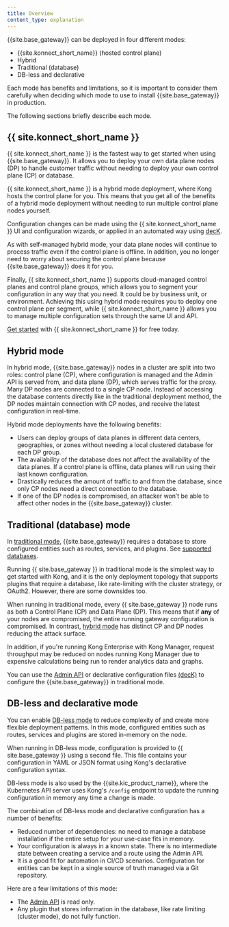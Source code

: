 ```yaml
---
title: Overview
content_type: explanation
---
```


{{site.base_gateway}} can be deployed in four different modes:

* {{site.konnect_short_name}} (hosted control plane)
* Hybrid
* Traditional (database)
* DB-less and declarative

Each mode has benefits and limitations, so it is important to consider them carefully when deciding which mode to use to install {{site.base_gateway}} in production. 

The following sections briefly describe each mode. 

## {{ site.konnect_short_name }}

{{ site.konnect_short_name }} is the fastest way to get started when using {{site.base_gateway}}. It allows you to deploy your own data plane nodes (DP) to handle customer traffic without needing to deploy your own control plane (CP) or database.

{{ site.konnect_short_name }} is a hybrid mode deployment, where Kong hosts the control plane for you. This means that you get all of the benefits of a hybrid mode deployment without needing to run multiple control plane nodes yourself.

Configuration changes can be made using the {{ site.konnect_short_name }} UI and configuration wizards, or applied in an automated way using [decK](/deck/latest/).

As with self-managed hybrid mode, your data plane nodes will continue to process traffic even if the control plane is offline. In addition, you no longer need to worry about securing the control plane because {{site.base_gateway}} does it for you.

Finally, {{ site.konnect_short_name }} supports cloud-managed control planes and control plane groups, which allows you to segment your configuration in any way that you need. It could be by business unit, or environment. Achieving this using hybrid mode requires you to deploy one control plane per segment, while {{ site.konnect_short_name }} allows you to manage multiple configuration sets through the same UI and API.

[Get started](https://cloud.konghq.com/register) with {{ site.konnect_short_name }} for free today.

## Hybrid mode

In hybrid mode, {{site.base_gateway}} nodes in a cluster are split into two roles: control plane
(CP), where configuration is managed and the Admin API is served from, and data
plane (DP), which serves traffic for the proxy. Many DP nodes are connected to a single CP node. Instead of accessing the database contents directly like in the
traditional deployment method, the DP nodes maintain connection with CP nodes,
and receive the latest configuration in real-time.

Hybrid mode deployments have the following benefits:

* Users can deploy groups of data planes in different data centers, geographies, or zones without needing a local clustered database for each DP group.
* The availability of the database does not affect the availability of the data planes. If a control plane is offline, data planes will run using their last known configuration.
* Drastically reduces the amount of traffic to and from the database, since only CP nodes need a direct connection to the database.
* If one of the DP nodes is compromised, an attacker won’t be able to affect other nodes in the {{site.base_gateway}} cluster.

## Traditional (database) mode

In [traditional mode](/gateway/{{page.kong_version}}/production/deployment-topologies/traditional/), {{site.base_gateway}} requires a database to store configured entities such as routes, services, and plugins.
See [supported databases](/gateway/{{page.kong_version}}/support/third-party/#data-stores).

Running {{ site.base_gateway }} in traditional mode is the simplest way to get started with Kong, and it is the only deployment topology that supports plugins that require a database, like rate-limiting with the cluster strategy, or OAuth2. However, there are some downsides too.

When running in traditional mode, every {{ site.base_gateway }} node runs as both a Control Plane (CP) and Data Plane (DP). This means that if **any** of your nodes are compromised, the entire running gateway configuration is compromised. In contrast, [hybrid mode](/gateway/{{page.kong_version}}/production/deployment-topologies/hybrid-mode/) has distinct CP and DP nodes reducing the attack surface.

In addition, if you're running Kong Enterprise with Kong Manager, request throughput may be reduced on nodes running Kong Manager due to expensive calculations being run to render analytics data and graphs.

You can use the [Admin API](/gateway/{{page.kong_version}}/admin-api/) or declarative configuration files [(decK)](/deck/latest/) to configure the {{site.base_gateway}} in traditional mode.

## DB-less and declarative mode

You can enable [DB-less mode](/gateway/{{page.kong_version}}/production/deployment-topologies/db-less-and-declarative-config/) to reduce complexity of and create more flexible deployment patterns. In this mode, configured entities such as routes, services and plugins are stored in-memory on the node.

When running in DB-less mode, configuration is provided to {{ site.base_gateway }} using a second file. This file contains your configuration in YAML or JSON format using Kong's declarative configuration syntax.

DB-less mode is also used by the {{site.kic_product_name}}, where the Kubernetes API server uses Kong's `/config` endpoint to update the running configuration in memory any time a change is made.

The combination of DB-less mode and declarative configuration has a number
of benefits:

* Reduced number of dependencies: no need to manage a database installation
  if the entire setup for your use-case fits in memory.
* Your configuration is always in a known state. There is no intermediate 
  state between creating a service and a route using the Admin API.
* It is a good fit for automation in CI/CD scenarios. Configuration for
  entities can be kept in a single source of truth managed via a Git
  repository.

Here are a few limitations of this mode:

* The [Admin API](/gateway/{{page.kong_version}}/admin-api/) is read only.
* Any plugin that stores information in the database, like rate limiting (cluster mode), do not fully function.
